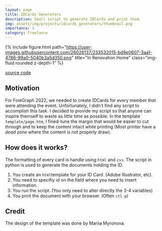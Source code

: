 ```yaml
---
layout: page
title: IDCards Generators
description: Small script to generate IDCards and print them.
img: assets/img/projects/idcards_generators/thumbnail.png
importance: 1
category: freelance
---
```



{% include figure.html path="https://user-images.githubusercontent.com/26026137/233532015-bd9e0607-3aa1-4786-99a0-5040b3a5d350.png" title="In Renovation Home" class="img-fluid rounded z-depth-1" %}

[source code](https://github.com/bolducke/idcards_generator)

## Motivation

For FoieGraph 2022, we needed to create IDCards for every member that were attending the event. Unfortunately, I didn't find any script to accomplish this task. I decided to provide my script so that anyone can inspire themself to waste as little time as possible. In the template `template/page.htm`, I fined-tune the margin that would be easier to cut through and to keep the content intact while printing (Most printer have a *dead zone* where the content is not properly draw).

## How does it works?

The formatting of every card is handle using `html` and `css`. The script in python is used to generate the documents holding the ID.

1. You create an `html`template for your ID Card. (Adobe Illustrator, etc).
2. You need to specifiy id on the field where you need to insert information.
3. You run the script. (You only need to alter directly the 3-4 variables)
4. You print the document with your browser. (Often `ctl-p`)

## Credit

The design of the template was done by Mariia Myronova. 